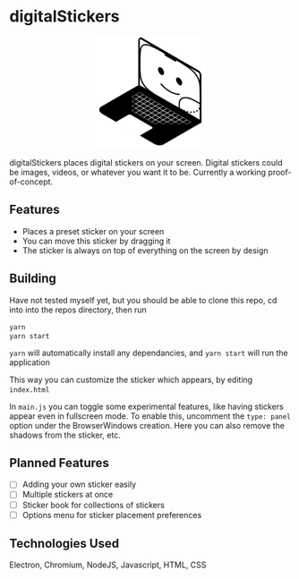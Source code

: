 # digitalStickers

<p align="center">
  <img src="images/icons/digitalstickers.png" alt="digitalStickers logo" height="200" width="200" />
</p>

digitalStickers places digital stickers on your screen. Digital stickers could be images, videos, or whatever you want it to be. Currently a working proof-of-concept.

Features
---
 - Places a preset sticker on your screen
 - You can move this sticker by dragging it
 - The sticker is always on top of everything on the screen by design

Building
---
Have not tested myself yet, but you should be able to clone this repo, cd into into the repos directory, then run

```
yarn
yarn start
```

`yarn` will automatically install any dependancies, and `yarn start` will run the application

This way you can customize the sticker which appears, by editing `index.html`

In `main.js` you can toggle some experimental features, like having stickers appear even in fullscreen mode. To enable this, uncomment the `type: panel` option under the BrowserWindows creation. Here you can also remove the shadows from the sticker, etc.

Planned Features
---
 - [ ] Adding your own sticker easily
 - [ ] Multiple stickers at once
 - [ ] Sticker book for collections of stickers
 - [ ] Options menu for sticker placement preferences

Technologies Used
---
Electron, Chromium, NodeJS, Javascript, HTML, CSS
